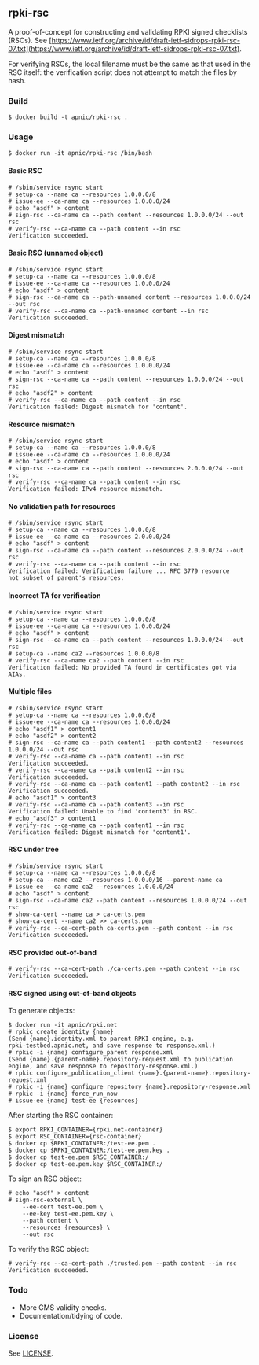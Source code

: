 ## rpki-rsc

A proof-of-concept for constructing and validating RPKI signed checklists (RSCs).
See [https://www.ietf.org/archive/id/draft-ietf-sidrops-rpki-rsc-07.txt](https://www.ietf.org/archive/id/draft-ietf-sidrops-rpki-rsc-07.txt).

For verifying RSCs, the local filename must be the same as that used
in the RSC itself: the verification script does not attempt to match
the files by hash.

### Build

    $ docker build -t apnic/rpki-rsc .

### Usage

    $ docker run -it apnic/rpki-rsc /bin/bash

#### Basic RSC

    # /sbin/service rsync start
    # setup-ca --name ca --resources 1.0.0.0/8
    # issue-ee --ca-name ca --resources 1.0.0.0/24
    # echo "asdf" > content
    # sign-rsc --ca-name ca --path content --resources 1.0.0.0/24 --out rsc
    # verify-rsc --ca-name ca --path content --in rsc
    Verification succeeded.

#### Basic RSC (unnamed object)

    # /sbin/service rsync start
    # setup-ca --name ca --resources 1.0.0.0/8
    # issue-ee --ca-name ca --resources 1.0.0.0/24
    # echo "asdf" > content
    # sign-rsc --ca-name ca --path-unnamed content --resources 1.0.0.0/24 --out rsc
    # verify-rsc --ca-name ca --path-unnamed content --in rsc
    Verification succeeded.

#### Digest mismatch

    # /sbin/service rsync start
    # setup-ca --name ca --resources 1.0.0.0/8
    # issue-ee --ca-name ca --resources 1.0.0.0/24
    # echo "asdf" > content
    # sign-rsc --ca-name ca --path content --resources 1.0.0.0/24 --out rsc
    # echo "asdf2" > content
    # verify-rsc --ca-name ca --path content --in rsc
    Verification failed: Digest mismatch for 'content'.

#### Resource mismatch

    # /sbin/service rsync start
    # setup-ca --name ca --resources 1.0.0.0/8
    # issue-ee --ca-name ca --resources 1.0.0.0/24
    # echo "asdf" > content
    # sign-rsc --ca-name ca --path content --resources 2.0.0.0/24 --out rsc
    # verify-rsc --ca-name ca --path content --in rsc
    Verification failed: IPv4 resource mismatch.

#### No validation path for resources

    # /sbin/service rsync start
    # setup-ca --name ca --resources 1.0.0.0/8
    # issue-ee --ca-name ca --resources 2.0.0.0/24
    # echo "asdf" > content
    # sign-rsc --ca-name ca --path content --resources 2.0.0.0/24 --out rsc
    # verify-rsc --ca-name ca --path content --in rsc
    Verification failed: Verification failure ... RFC 3779 resource
    not subset of parent's resources.

#### Incorrect TA for verification

    # /sbin/service rsync start
    # setup-ca --name ca --resources 1.0.0.0/8
    # issue-ee --ca-name ca --resources 1.0.0.0/24
    # echo "asdf" > content
    # sign-rsc --ca-name ca --path content --resources 1.0.0.0/24 --out rsc
    # setup-ca --name ca2 --resources 1.0.0.0/8
    # verify-rsc --ca-name ca2 --path content --in rsc
    Verification failed: No provided TA found in certificates got via AIAs.

#### Multiple files

    # /sbin/service rsync start
    # setup-ca --name ca --resources 1.0.0.0/8
    # issue-ee --ca-name ca --resources 1.0.0.0/24
    # echo "asdf1" > content1
    # echo "asdf2" > content2
    # sign-rsc --ca-name ca --path content1 --path content2 --resources 1.0.0.0/24 --out rsc
    # verify-rsc --ca-name ca --path content1 --in rsc
    Verification succeeded.
    # verify-rsc --ca-name ca --path content2 --in rsc
    Verification succeeded.
    # verify-rsc --ca-name ca --path content1 --path content2 --in rsc
    Verification succeeded.
    # echo "asdf1" > content3
    # verify-rsc --ca-name ca --path content3 --in rsc
    Verification failed: Unable to find 'content3' in RSC.
    # echo "asdf3" > content1
    # verify-rsc --ca-name ca --path content1 --in rsc
    Verification failed: Digest mismatch for 'content1'.

#### RSC under tree

    # /sbin/service rsync start
    # setup-ca --name ca --resources 1.0.0.0/8
    # setup-ca --name ca2 --resources 1.0.0.0/16 --parent-name ca
    # issue-ee --ca-name ca2 --resources 1.0.0.0/24
    # echo "asdf" > content
    # sign-rsc --ca-name ca2 --path content --resources 1.0.0.0/24 --out rsc
    # show-ca-cert --name ca > ca-certs.pem
    # show-ca-cert --name ca2 >> ca-certs.pem
    # verify-rsc --ca-cert-path ca-certs.pem --path content --in rsc
    Verification succeeded.

#### RSC provided out-of-band

    # verify-rsc --ca-cert-path ./ca-certs.pem --path content --in rsc
    Verification succeeded.

#### RSC signed using out-of-band objects

To generate objects:

    $ docker run -it apnic/rpki.net
    # rpkic create_identity {name}
    (Send {name}.identity.xml to parent RPKI engine, e.g.
    rpki-testbed.apnic.net, and save response to response.xml.)
    # rpkic -i {name} configure_parent response.xml
    (Send {name}.{parent-name}.repository-request.xml to publication
    engine, and save response to repository-response.xml.)
    # rpkic configure_publication_client {name}.{parent-name}.repository-request.xml
    # rpkic -i {name} configure_repository {name}.repository-response.xml
    # rpkic -i {name} force_run_now
    # issue-ee {name} test-ee {resources}

After starting the RSC container:

    $ export RPKI_CONTAINER={rpki.net-container}
    $ export RSC_CONTAINER={rsc-container}
    $ docker cp $RPKI_CONTAINER:/test-ee.pem .
    $ docker cp $RPKI_CONTAINER:/test-ee.pem.key .
    $ docker cp test-ee.pem $RSC_CONTAINER:/
    $ docker cp test-ee.pem.key $RSC_CONTAINER:/

To sign an RSC object:

    # echo "asdf" > content
    # sign-rsc-external \
        --ee-cert test-ee.pem \
        --ee-key test-ee.pem.key \
        --path content \
        --resources {resources} \
        --out rsc

To verify the RSC object:

    # verify-rsc --ca-cert-path ./trusted.pem --path content --in rsc
    Verification succeeded.

### Todo

   - More CMS validity checks.
   - Documentation/tidying of code.

### License

See [LICENSE](./LICENSE).
